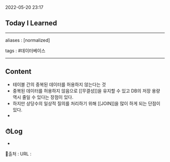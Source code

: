2022-05-20 23:17
## Today I Learned
---
aliases : [normalized]

tags : #데이터베이스 

---

## Content
- 테이블 간의 중복된 데이터를 허용하지 않는다는 것
- 중복된 데이터를 허용하지 않음으로 [[무결성]]을 유지할 수 있고 DB의 저장 용량 역시 줄일 수 있다는 장점이 있다.
- 하지만 상당수의 일상적 질의를 처리하기 위해 [[JOIN]]을 많이 하게 되는 단점이 있다.
- 

## ⏱Log
-


📙출처 :
URL :